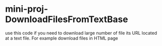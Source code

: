 # mini-proj-DownloadFilesFromTextBase
use this code if you need to download large number of file its URL located at a text file. For example download files in HTML page
